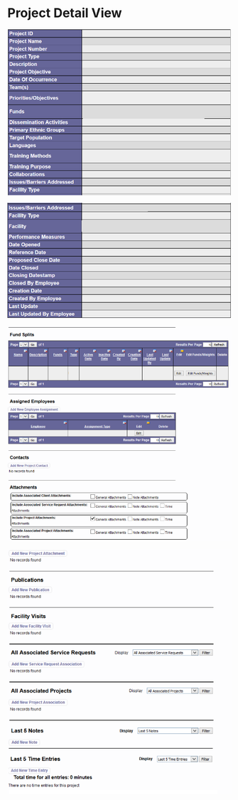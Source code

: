 # Project Detail View

![Project detail](images/project-detail-1.png)

![Project detail](images/project-detail-2.png)

![Project detail](images/project-detail-3.png)

![Project detail](images/project-detail-4.png)
